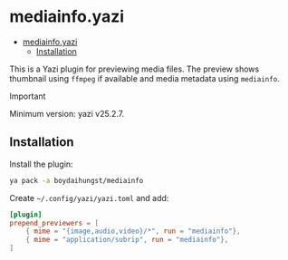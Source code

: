 # mediainfo.yazi

<!--toc:start-->

- [mediainfo.yazi](#mediainfo-yazi)
  - [Installation](#installation)
  <!--toc:end-->

This is a Yazi plugin for previewing media files. The preview shows thumbnail
using `ffmpeg` if available and media metadata using `mediainfo`.

> [!IMPORTANT]
> Minimum version: yazi v25.2.7.

## Installation

Install the plugin:

```bash
ya pack -a boydaihungst/mediainfo
```

Create `~/.config/yazi/yazi.toml` and add:

```toml
[plugin]
prepend_previewers = [
    { mime = "{image,audio,video}/*", run = "mediainfo"},
    { mime = "application/subrip", run = "mediainfo"},
]
```
